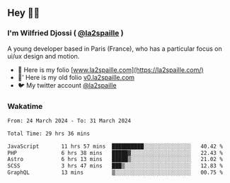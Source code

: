 ## Hey 👋🏾
### I'm Wilfried Djossi ( <a href="https://twitter.com/la2spaille/" target="_blank">@la2spaille</a> )
A young developer based in Paris (France), who has a particular focus on ui/ux design and motion.

- 🎨 Here is my folio [www.la2spaille.com](https://la2spaille.com/)
- 🎨' Here is my old folio [v0.la2spaille.com](https://v0.la2spaille.com/)
- 🐦 My twitter account [@la2spaille](https://twitter.com/la2spaille/)

### Wakatime
<!--START_SECTION:waka-->

```txt
From: 24 March 2024 - To: 31 March 2024

Total Time: 29 hrs 36 mins

JavaScript       11 hrs 57 mins  ██████████░░░░░░░░░░░░░░░   40.42 %
PHP              6 hrs 38 mins   █████▓░░░░░░░░░░░░░░░░░░░   22.43 %
Astro            6 hrs 13 mins   █████▒░░░░░░░░░░░░░░░░░░░   21.02 %
SCSS             3 hrs 47 mins   ███▒░░░░░░░░░░░░░░░░░░░░░   12.83 %
GraphQL          13 mins         ▒░░░░░░░░░░░░░░░░░░░░░░░░   00.75 %
```

<!--END_SECTION:waka-->
<!--
**la2spaille/la2spaille** is a ✨ _special_ ✨ repository because its `README.md` (this file) appears on your GitHub profile.

Here are some ideas to get you started:

- 🔭 I’m currently working on ...
- 🌱 I’m currently learning ...
- 👯 I’m looking to collaborate on ...
- 🤔 I’m looking for help with ...
- 💬 Ask me about ...
- 📫 How to reach me: ...
- 😄 Pronouns: ...
- ⚡ Fun fact: ...
-->
